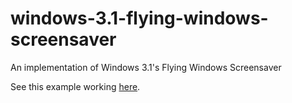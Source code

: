 # windows-3.1-flying-windows-screensaver
An implementation of Windows 3.1's Flying Windows Screensaver

See this example working [here](https://joseph4tw.github.io/windows-3.1-flying-windows-screensaver/).
